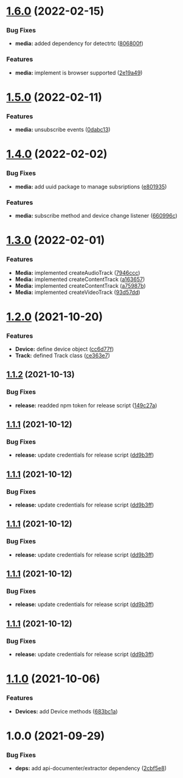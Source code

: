# [1.6.0](https://sqbu-github.cisco.com/WebExSquared/webrtc-media-core/compare/v1.5.0...v1.6.0) (2022-02-15)


### Bug Fixes

* **media:** added dependency for detectrtc ([806800f](https://sqbu-github.cisco.com/WebExSquared/webrtc-media-core/commit/806800f9c055a8b2a67178ff81460054f28e6d3a))


### Features

* **media:** implement is browser supported ([2e19a49](https://sqbu-github.cisco.com/WebExSquared/webrtc-media-core/commit/2e19a4999d9b6646f160351a0ad70fb9ec271b9f))

# [1.5.0](https://sqbu-github.cisco.com/WebExSquared/webrtc-media-core/compare/v1.4.0...v1.5.0) (2022-02-11)


### Features

* **media:** unsubscribe events ([0dabc13](https://sqbu-github.cisco.com/WebExSquared/webrtc-media-core/commit/0dabc1361f38bc92166b1419c0fa7c04a5001d18))

# [1.4.0](https://sqbu-github.cisco.com/WebExSquared/webrtc-media-core/compare/v1.3.0...v1.4.0) (2022-02-02)


### Bug Fixes

* **media:** add uuid package to manage subsriptions ([e801935](https://sqbu-github.cisco.com/WebExSquared/webrtc-media-core/commit/e801935e13501fef87571a0caad8b3cce17a8bd3))


### Features

* **media:** subscribe method and device change listener ([660996c](https://sqbu-github.cisco.com/WebExSquared/webrtc-media-core/commit/660996c1b57441af116d173200dc7fe04be42f93))

# [1.3.0](https://sqbu-github.cisco.com/WebExSquared/webrtc-media-core/compare/v1.2.0...v1.3.0) (2022-02-01)


### Features

* **Media:** implemented createAudioTrack ([7946ccc](https://sqbu-github.cisco.com/WebExSquared/webrtc-media-core/commit/7946cccdd6b5638d275ae37e832c815853ba5cba))
* **Media:** implemented createContentTrack ([a163657](https://sqbu-github.cisco.com/WebExSquared/webrtc-media-core/commit/a16365702efefb2e3ba12dd6f8c265cee76e4ab3))
* **Media:** implemented createContentTrack ([a75987b](https://sqbu-github.cisco.com/WebExSquared/webrtc-media-core/commit/a75987b50471fdfa87ef46dc0e49649437e766e1))
* **Media:** implemented createVideoTrack ([93d57dd](https://sqbu-github.cisco.com/WebExSquared/webrtc-media-core/commit/93d57dd7a71d369c36a3c7a010f14db41f7655eb))

# [1.2.0](https://sqbu-github.cisco.com/WebExSquared/webrtc-media-core/compare/v1.1.2...v1.2.0) (2021-10-20)


### Features

* **Device:** define device object ([cc6d77f](https://sqbu-github.cisco.com/WebExSquared/webrtc-media-core/commit/cc6d77f7d3fbd3bea31c6d05fb38d2048b6c2b8d))
* **Track:** defined Track class ([ce363e7](https://sqbu-github.cisco.com/WebExSquared/webrtc-media-core/commit/ce363e7fe0822586c37d503caaf99d5490752237))

## [1.1.2](https://sqbu-github.cisco.com/WebExSquared/webrtc-media-core/compare/v1.1.1...v1.1.2) (2021-10-13)


### Bug Fixes

* **release:** readded npm token for release script ([149c27a](https://sqbu-github.cisco.com/WebExSquared/webrtc-media-core/commit/149c27aea53961ed8d08045f4293a2300752277b))

## [1.1.1](https://sqbu-github.cisco.com/WebExSquared/webrtc-media-core/compare/v1.1.0...v1.1.1) (2021-10-12)


### Bug Fixes

* **release:** update credentials for release script ([dd9b3ff](https://sqbu-github.cisco.com/WebExSquared/webrtc-media-core/commit/dd9b3ffd6e321ccf68bf69747e7a25d6d90d34fd))

## [1.1.1](https://sqbu-github.cisco.com/WebExSquared/webrtc-media-core/compare/v1.1.0...v1.1.1) (2021-10-12)


### Bug Fixes

* **release:** update credentials for release script ([dd9b3ff](https://sqbu-github.cisco.com/WebExSquared/webrtc-media-core/commit/dd9b3ffd6e321ccf68bf69747e7a25d6d90d34fd))

## [1.1.1](https://sqbu-github.cisco.com/WebExSquared/webrtc-media-core/compare/v1.1.0...v1.1.1) (2021-10-12)


### Bug Fixes

* **release:** update credentials for release script ([dd9b3ff](https://sqbu-github.cisco.com/WebExSquared/webrtc-media-core/commit/dd9b3ffd6e321ccf68bf69747e7a25d6d90d34fd))

## [1.1.1](https://sqbu-github.cisco.com/WebExSquared/webrtc-media-core/compare/v1.1.0...v1.1.1) (2021-10-12)


### Bug Fixes

* **release:** update credentials for release script ([dd9b3ff](https://sqbu-github.cisco.com/WebExSquared/webrtc-media-core/commit/dd9b3ffd6e321ccf68bf69747e7a25d6d90d34fd))

## [1.1.1](https://sqbu-github.cisco.com/WebExSquared/webrtc-media-core/compare/v1.1.0...v1.1.1) (2021-10-12)


### Bug Fixes

* **release:** update credentials for release script ([dd9b3ff](https://sqbu-github.cisco.com/WebExSquared/webrtc-media-core/commit/dd9b3ffd6e321ccf68bf69747e7a25d6d90d34fd))

# [1.1.0](https://sqbu-github.cisco.com/WebExSquared/webrtc-media-core/compare/v1.0.0...v1.1.0) (2021-10-06)


### Features

* **Devices:** add Device methods ([683bc1a](https://sqbu-github.cisco.com/WebExSquared/webrtc-media-core/commit/683bc1ac7abffabe5aa8b16f1c66012f853c1ed8))

# 1.0.0 (2021-09-29)


### Bug Fixes

* **deps:** add api-documenter/extractor dependency ([2cbf5e8](https://sqbu-github.cisco.com/WebExSquared/webrtc-media-core/commit/2cbf5e8b4a8796aff1b90dba1676e08cb788e4ef))
